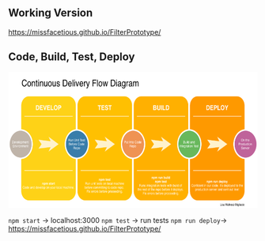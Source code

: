 

## Working Version

https://missfacetious.github.io/FilterPrototype/

## Code, Build, Test, Deploy

<img src="https://github.com/MissFacetious/FilterPrototype/blob/master/cdfd.png?raw=true" width="620" height="275">

`npm start` -> localhost:3000
`npm test` -> run tests
`npm run deploy`-> https://missfacetious.github.io/FilterPrototype/ 
